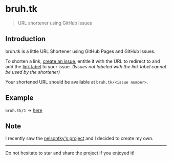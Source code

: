 # bruh.tk

> URL shortener using GitHub Issues

## Introduction

bruh.tk is a little URL Shortener using GitHub Pages and GitHub Issues.

To shorten a link, [create an issue](https://github.com/n1c00o/bruh.tk/issues/new), entitle it with the URL to redirect to and add the [link label](https://github.com/n1c00o/bruh.tk/labels/link) to your issue.
*(Issues not labeled with the link label cannot be used by the shortener)*

Your shortened URL should be available at `bruh.tk/<issue number>`.

## Example

`bruh.tk/1` -> [here](https://github.com/n1c00o/bruh.tk/issues/1)

## Note

I recently saw the [nelsontky's project](https://github.com/nelsontky/gh-pages-url-shortener) and I decided to create my own.

---

Do not hesitate to star and share the project if you enjoyed it!

